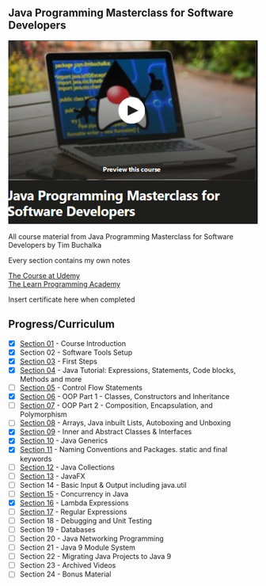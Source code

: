 ## Java Programming Masterclass for Software Developers 

![JAVA ENGINEER](pic.jpg)

All course material from Java Programming Masterclass for Software Developers by Tim Buchalka

Every section contains my own notes

[The Course at Udemy](https://www.udemy.com/java-the-complete-java-developer-course)   
[The Learn Programming Academy](http://learnprogramming.academy)

Insert certificate here when completed

## Progress/Curriculum

- [x] [Section 01](https://github.com/developersCradle/java-programming-masterclass/tree/master/Section%2001) - Course Introduction
- [X] Section 02 - Software Tools Setup
- [x] [Section 03](https://github.com/developersCradle/java-programming-masterclass/tree/master/Section%2003) - First Steps
- [x] [Section 04](https://github.com/developersCradle/java-programming-masterclass/tree/master/Section%2004) - Java Tutorial: Expressions, Statements, Code blocks, Methods and more
- [ ] [Section 05](https://github.com/developersCradle/java-programming-masterclass/tree/master/Section%2005) - Control Flow Statements
- [x] [Section 06](https://github.com/developersCradle/java-programming-masterclass/tree/master/Section%2006) - OOP Part 1 - Classes, Constructors and Inheritance
- [ ] [Section 07](https://github.com/developersCradle/java-programming-masterclass/tree/master/Section%2007) - OOP Part 2 - Composition, Encapsulation, and Polymorphism
- [ ] [Section 08](https://github.com/developersCradle/java-programming-masterclass/tree/master/Section%2008) - Arrays, Java inbuilt Lists, Autoboxing and Unboxing
- [x] [Section 09](https://github.com/developersCradle/java-programming-masterclass/tree/master/Section%2009) - Inner and Abstract Classes & Interfaces
- [x] [Section 10](https://github.com/developersCradle/java-programming-masterclass/tree/master/Section%2010) - Java Generics
- [x] [Section 11](https://github.com/developersCradle/java-programming-masterclass/tree/master/Section%2011) - Naming Conventions and Packages. static and final keywords
- [ ] [Section 12](https://github.com/developersCradle/java-programming-masterclass/tree/master/Section%2012) - Java Collections
- [ ] [Section 13](https://github.com/developersCradle/java-programming-masterclass/tree/master/Section%2013) - JavaFX
- [ ] Section 14 - Basic Input & Output including java.util
- [ ] [Section 15](https://github.com/developersCradle/java-programming-masterclass/tree/master/Section%2015) - Concurrency in Java
- [x] [Section 16](https://github.com/developersCradle/java-programming-masterclass/tree/master/Section%2016) - Lambda Expressions
- [ ] [Section 17](https://github.com/developersCradle/java-programming-masterclass/tree/master/Section%2017) - Regular Expressions
- [ ] Section 18 - Debugging and Unit Testing
- [ ] Section 19 - Databases
- [ ] Section 20 - Java Networking Programming
- [ ] Section 21 - Java 9 Module System
- [ ] Section 22 - Migrating Java Projects to Java 9
- [ ] Section 23 - Archived Videos
- [ ] Section 24 - Bonus Material